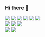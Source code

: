 ### Hi there 👋

<!--
**gga01075/gga01075** is a ✨ _special_ ✨ repository because its `README.md` (this file) appears on your GitHub profile.

Here are some ideas to get you started:

- 🔭 I’m currently working on ...
- 🌱 I’m currently learning ...
- 👯 I’m looking to collaborate on ...
- 🤔 I’m looking for help with ...
- 💬 Ask me about ...
- 📫 How to reach me: ...
- 😄 Pronouns: ...
- ⚡ Fun fact: ...
-->


<a href="#"><img src="https://img.shields.io/badge/HTML5-E34F26?style=flat-square&logo=HTML5&logoColor=white"/></a>
<a href="#"><img src="https://img.shields.io/badge/CSS3-1572B6?style=flat-square&logo=CSS3&logoColor=white"/></a>
<a href="#"><img src="https://img.shields.io/badge/Sass-CC6699?style=flat-square&logo=Sass&logoColor=white"/></a>
<a href="#"><img src="https://img.shields.io/badge/JavaScript-F7DF1E?style=flat-square&logo=JavaScript&logoColor=white"/></a>
<a href="#"><img src="https://img.shields.io/badge/jQuery-0769AD?style=flat-square&logo=jQuery&logoColor=white"/></a>
<a href="#"><img src="https://img.shields.io/badge/Vue.js-4FC08D?style=flat&logo=vue-dot-js&logoColor=white"/></a>
<br />
<a href="#"><img src="https://img.shields.io/badge/Git-F05032?style=flat&logo=Git&logoColor=white"/></a>
<a href="#"><img src="https://img.shields.io/badge/Node.js-339933?style=flat&logo=node-dot-js&logoColor=white"/></a>
<a href="#"><img src="https://img.shields.io/badge/npm-CB3837?style=flat-square&logo=npm&logoColor=white"/></a>
<br />
<a href="#"><img src="https://img.shields.io/badge/Adobe Photoshop-31A8FF?style=flat-square&logo=Adobe Photoshop&logoColor=white"/></a>
<a href="#"><img src="https://img.shields.io/badge/Adobe XD-FF61F6?style=flat-square&logo=Adobe XD&logoColor=white"/></a>


